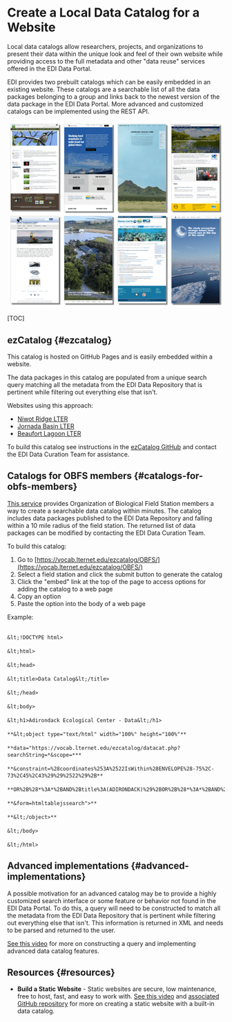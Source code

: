 # Create a Local Data Catalog for a Website

Local data catalogs allow researchers, projects, and organizations to present their data within the unique look and feel of their own website while providing access to the full metadata and other "data reuse" services offered in the EDI Data Portal.

EDI provides two prebuilt catalogs which can be easily embedded in an existing website. These catalogs are a searchable list of all the data packages belonging to a group and links back to the newest version of the data package in the EDI Data Portal. More advanced and customized catalogs can be implemented using the REST API.

![](../../static/images/data-catalogs.png)


[TOC]



## ezCatalog {#ezcatalog}

This catalog is hosted on GitHub Pages and is easily embedded within a website. 

The data packages in this catalog are populated from a unique search query matching all the metadata from the EDI Data Repository that is pertinent while filtering out everything else that isn't.

Websites using this approach:



* [Niwot Ridge LTER](https://nwt.lternet.edu/data-catalog)
* [Jornada Basin LTER](https://lter.jornada.nmsu.edu/data-catalog/)
* [Beaufort Lagoon LTER](https://ble.lternet.edu/catalog)

To build this catalog see instructions in the [ezCatalog GitHub](https://github.com/clnsmth/ezCatalog) and contact the EDI Data Curation Team for assistance.


## Catalogs for OBFS members {#catalogs-for-obfs-members}

[This service](https://vocab.lternet.edu/ezcatalog/OBFS/) provides Organization of Biological Field Station members a way to create a searchable data catalog within minutes. The catalog includes data packages published to the EDI Data Repository and falling within a 10 mile radius of the field station. The returned list of data packages can be modified by contacting the EDI Data Curation Team.

To build this catalog:



1. Go to [https://vocab.lternet.edu/ezcatalog/OBFS/](https://vocab.lternet.edu/ezcatalog/OBFS/)
2. Select a field station and click the submit button to generate the catalog
3. Click the "embed" link at the top of the page to access options for adding the catalog to a web page
4. Copy an option
5. Paste the option into the body of a web page

Example:

```

&lt;!DOCTYPE html>

&lt;html>

&lt;head>

&lt;title>Data Catalog&lt;/title>

&lt;/head>

&lt;body>

&lt;h1>Adirondack Ecological Center - Data&lt;/h1>

**&lt;object type="text/html" width="100%" height="100%"**

**data="https://vocab.lternet.edu/ezcatalog/datacat.php?searchString=*&scope=***

**&constraint=%28coordinates%253A%2522IsWithin%28ENVELOPE%28-75%2C-73%2C45%2C43%29%29%2522%29%2B**

**OR%2B%28*%3A*%2BAND%2Btitle%3A(ADIRONDACK)%29%2BOR%2B%28*%3A*%2BAND%2Bkeyword%3A(ADIRONDACK)%29**

**&form=htmltablejssearch">**

**&lt;/object>**

&lt;/body>

&lt;/html>

```


## Advanced implementations {#advanced-implementations}

A possible motivation for an advanced catalog may be to provide a highly customized search interface or some feature or behavior not found in the EDI Data Portal. To do this, a query will need to be constructed to match all the metadata from the EDI Data Repository that is pertinent while filtering out everything else that isn't. This information is returned in XML and needs to be parsed and returned to the user.

[See this video](https://youtu.be/LwCI9TKi-Pg?t=361) for more on constructing a query and implementing advanced data catalog features.


## Resources {#resources}



* **Build a Static Website** - Static websites are secure, low maintenance, free to host, fast, and easy to work with. [See this video](https://youtu.be/i4QczI3evGA) and [associated GitHub repository](https://github.com/BLE-LTER/LTER-website) for more on creating a static website with a built-in data catalog.